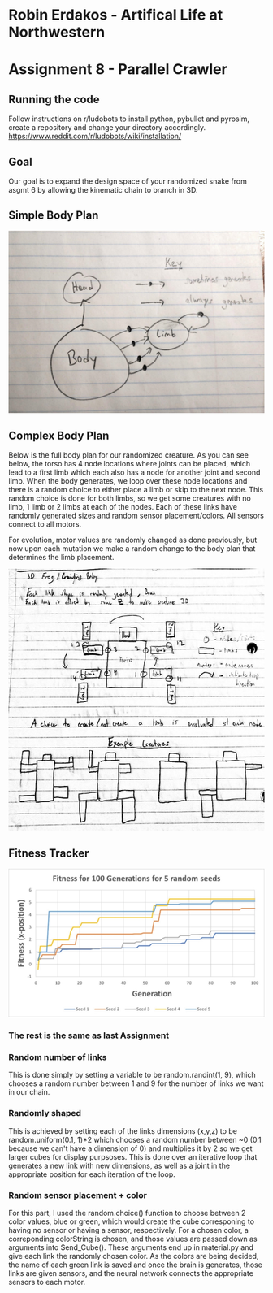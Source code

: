 # Robin Erdakos - Artifical Life at Northwestern
# Assignment 8 - Parallel Crawler

## Running the code

Follow instructions on r/ludobots to install python, pybullet and pyrosim, create a repository and change your directory accordingly.
https://www.reddit.com/r/ludobots/wiki/installation/

## Goal

Our goal is to expand the design space of your randomized snake from asgmt 6 by allowing the kinematic chain to branch in 3D.

## Simple Body Plan

![alt text](https://github.com/rerdakos/artificial_life/blob/Assignment8/Simple.jpg?raw=true)

## Complex Body Plan

Below is the full body plan for our randomized creature. As you can see below, the torso has 4 node locations where joints can be placed, which lead to a 
first limb which each also has a node for another joint and second limb. When the body generates, we loop over these node locations and there is a random
choice to either place a limb or skip to the next node. This random choice is done for both limbs, so we get some creatures with no limb, 1 limb or 2 limbs 
at each of the nodes. Each of these links have randomly generated sizes and random sensor placement/colors. All sensors connect to all motors.

For evolution, motor values are randomly changed as done previously, but now upon each mutation we make a random change to the body plan that determines the
limb placement.

![alt text](https://github.com/rerdakos/artificial_life/blob/Assignment8/image.jpg?raw=true)

## Fitness Tracker

![alt text](https://github.com/rerdakos/artificial_life/blob/Assignment8/Fitness5.jpg?raw=true)

### The rest is the same as last Assignment
### Random number of links
This is done simply by setting a variable to be random.randint(1, 9), which chooses a random number between 1 and 9 for the number of links we want in our chain.

### Randomly shaped
This is achieved by setting each of the links dimensions (x,y,z) to be random.uniform(0.1, 1)*2 which chooses a random number between ~0 (0.1 because we can't have a dimension of 0)
and multiplies it by 2 so we get larger cubes for display purpsoses. This is done over an iterative loop that generates a new link with new dimensions,
as well as a joint in the appropriate position for each iteration of the loop.

### Random sensor placement + color
For this part, I used the random.choice() function to choose between 2 color values, blue or green, which would create the cube corresponing to having no sensor
or having a sensor, respectively. For a chosen color, a correponding colorString is chosen, and those values are passed down as arguments into Send_Cube().
These arguments end up in material.py and give each link the randomly chosen color. As the colors are being decided, the name of each green link is saved and once the brain is generates,
those links are given sensors, and the neural network connects the appropriate sensors to each motor.